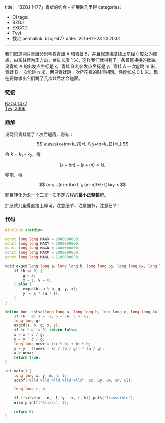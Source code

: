 title: 「BZOJ 1477」青蛙的约会 - 扩展欧几里得
categories:
  - OI
tags:
  - BZOJ
  - EXGCD
  - Tyvj
  - 数论
permalink: bzoj-1477
date: '2016-01-23 23:20:01'
---

我们把这两只青蛙分别叫做青蛙 A 和青蛙 B，并且规定纬度线上东经 0 度处为原点，由东往西为正方向，单位长度 1 米，这样我们就得到了一条首尾相接的数轴。设青蛙 A 的出发点坐标是 x，青蛙 B 的出发点坐标是 y。青蛙 A 一次能跳 m 米，青蛙 B 一次能跳 n 米，两只青蛙跳一次所花费的时间相同。纬度线总长 L 米。现在要你求出它们跳了几次以后才会碰面。

<!-- more -->

### 链接

[BZOJ 1477](http://www.lydsy.com/JudgeOnline/problem.php?id=1477)  
[Tyvj 2366](http://tyvj.cn/p/2366)

### 题解

设两只青蛙跳了 $t$ 次后碰面，则有：

$$ \cases{x+tm=k_{1}*L \\ y+tn=k_{2}*L} $$

令 $k=k_{1}-k_{2}$，得

$$ (x+tm)-(y+tn)=kL $$

移项，得

$$ (x-y)+(m-n)t=kL \\ (m-n)t+(-L)k=y-x $$

题目转化为求一个二元一次不定方程的**最小正整数**解。

扩展欧几里得直接上即可，注意细节，注意细节，注意细节！

### 代码

```cpp
#include <cstdio>

const long long MAXX = 2000000000;
const long long MAXY = 2000000000;
const long long MAXN = 2000000000;
const long long MAXM = 2000000000;
const long long MAXL = 2100000000;

void exgcd(long long a, long long b, long long &g, long long &x, long long &y) {
    if (b == 0) {
        g = a;
        x = 1, y = 0;
    } else {
        exgcd(b, a % b, g, y, x);
        y -= x * (a / b);
    }
}

inline bool solve(long long a, long long b, long long c, long long &x, long long &y) {
    if (b < 0) a = -a, b = -b, c = -c;
    long long g;
    exgcd(a, b, g, x, y);
    if (c % g != 0) return false;
    x = x * c / g;
    y = y * c / g;
    long long newx = ((x % b) + b) % b;
    y = y - ((newx - x) / (b / g)) * (a / g);
    x = newx;
    return true;
}

int main() {
    long long x, y, m, n, l;
    scanf("%lld %lld %lld %lld %lld", &x, &y, &m, &n, &l);

    long long t, k;

    if (!solve(m - n, -l, y - x, t, k)) puts("Impossible");
    else printf("%lld\n", t);

    return 0;
}
```